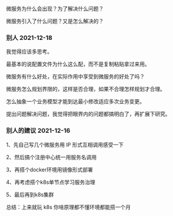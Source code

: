 
微服务为什么会出现？为了解决什么问题？

微服务引入了什么问题？又是怎么解决的？

### 别人 2021-12-18

我觉得应该多思考。

最基本的说配置文件为什么这么配，而不是复制粘贴拿过来用。

微服务有什么好处，在实际作用中享受到微服务的好处了吗？

微服务怎么规划界限的，这样是否合理，如果不合理怎样规划才合理。

怎么抽象一个业务模型才能到达最小修改适应多次业务变更。

提出问题解决问题，我觉得把眼界内的问题都搞明白了，再扩展下研究。

### 别人的建议 2021-12-16

1、先自己写几个微服务用 IP 形式互相调用感受一下

2、然后搞个注册中心统一用服务名调用 

3、再搭个docker环境用镜像形式部署
 
4、再考虑搭个k8s单节点学习服务治理
  
5、最后再到k8s集群
  
总结：上来就玩 k8s 你啥原理都不懂环境都能搭一个月


